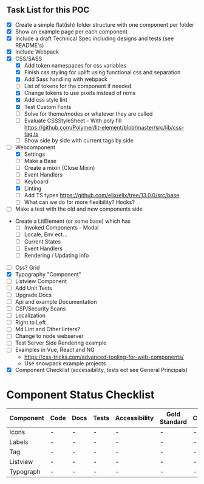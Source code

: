 ## Task List for this POC

- [x] Create a simple flat(ish) folder structure with one component per folder
- [x] Show an example page per each component
- [x] Include a draft Technical Spec including designs and tests (see README's)
- [x] Include Webpack
- [x] CSS/SASS
  - [x] Add token namespaces for css variables
  - [x] Finish css styling for uplift using functional css and separation
  - [x] Add Sass handling with webpack
  - [ ] List of tokens for the component if needed
  - [x] Change tokens to  use pixels instead of rems
  - [x] Add css style lint
  - [x] Test Custom Fonts 
  - [ ] Solve for theme/modes or whatever they are called 
  - [ ] Evaluate CSSStyleSheet  - With poly fill  https://github.com/Polymer/lit-element/blob/master/src/lib/css-tag.ts
  - [ ] Show side by side with current tags
by side
- [ ] Webcomponent 
  - [x] Settings
  - [ ] Make a Base
  - [ ] Create a mixin (Close Mixin)
  - [ ] Event Handlers
  - [ ] Keyboard
  - [x] Linting
  - [ ] Add TS types https://github.com/elix/elix/tree/13.0.0/src/base
  - [ ] What can we do for more flexibility? Hooks?
- [ ] Make a test with the old and new components side 
- Create a LitElement (or some base) which has
  - [ ] Invoked Components - Modal
  - [ ] Locale, Env ect...
  - [ ] Current States
  - [ ] Event Handlers
  - [ ] Rendering / Updating info
- [ ] Css? Grid 
- [x] Typography "Component"
- [ ] Listview Component
- [ ] Add Unit Tests
- [ ] Upgrade Docs
- [ ] Api and example Documentation
- [ ] CSP/Security Scans
- [ ] Localization
- [ ] Right to Left
- [ ] Md Lint and Other linters?
- [ ] Change to node webserver
- [ ] Test Server Side Rendering example
- [ ] Examples in Vue, React and NG
  - https://css-tricks.com/advanced-tooling-for-web-components/ 
  - Use snowpack example projects
- [x] Component Checklist (accessibility, tests ect see General Principals) 

# Component Status Checklist

| Component               | Code        | Docs         | Tests      | Accessibility | Gold Standard | Converted |
|-------------------------|-------------|--------------|------------|---------------|---------------|-----------|
| Icons                   |            -|             -|           -|              -|              -|          -|
| Labels                  |            -|             -|           -|              -|              -|          -|
| Tag                     |            -|             -|           -|              -|              -|          -|
| Listview                |            -|             -|           -|              -|              -|          -|
| Typograph               |            -|             -|           -|              -|              -|          -| 
